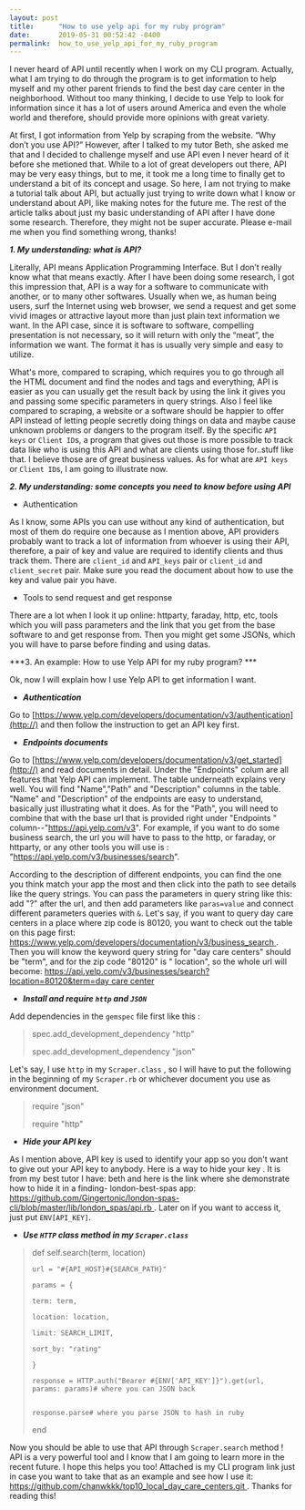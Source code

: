 ```yaml
---
layout: post
title:      "How to use yelp api for my ruby program"
date:       2019-05-31 00:52:42 -0400
permalink:  how_to_use_yelp_api_for_my_ruby_program
---
```




I never heard of API until recently when I work on my CLI program. Actually, what I am trying to do through the program is to get information to help myself and my other parent friends to find the best day care center in the neighborhood. Without too many thinking, I decide to use Yelp to look for information since it has a lot of users around America and even the whole world and therefore, should provide more opinions with great variety.

At first, I got information from Yelp by scraping from the website. “Why don’t you use API?” However, after I talked to my tutor Beth, she asked me that and I decided to challenge myself and use API even I never heard of it before she metioned that. While to a lot of great developers out there, API may be very easy things, but to me, it took me a long time to finally get to understand a bit of its concept and usage. So here, I am not trying to make a tutorial talk about API, but actually just trying to write down what I know or understand about API, like making notes for the future me. The rest of the article talks about just my basic understanding of API after I have done some research. Therefore, they might not be super accurate. Please e-mail me when you find something wrong, thanks!

***1.  My understanding: what is API?***

Literally, API means Application Programming Interface. But I don’t really know what that means exactly. After I have been doing some research, I got this impression that, API is a way for a software to communicate with another, or to many other softwares. Usually when we, as human being users, surf the Internet using web browser, we send a request and get some vivid images or attractive layout more than just plain text information we want. In the API case, since it is software to software, compelling presentation is not necessary, so it will return with only the “meat”, the information we want. The format it has is usually very simple and easy to utilize.

What's more, compared to scraping, which requires you to go through all the HTML document and find the nodes and tags and everything, API is easier as you can usually get the result back by using the link it gives you and passing some specific parameters in query strings. Also I feel like compared to scraping, a website or a software should be happier to offer API instead of letting  people secretly doing things on data and maybe cause unknown problems or dangers to the program itself. By the specific `API keys` or `Client ID`s, a program that gives out those is more possible to track data like who is using this API and what are clients using those for..stuff like that. I believe those are of great business values. As for what are `API keys` or `Client ID`s, I am going to illustrate now. 

***2.   My understanding: some concepts you need to know before using API***
* Authentication

As I know, some APIs you can use without any kind of authentication, but most of them do require one because as I mention  above, API providers probably want to track a lot of information from whoever is using their API, therefore, a pair of key and value are required to identify clients and thus track them. There are `client_id` and `API_keys` pair or `client_id` and `client_secret` pair. Make sure you read the document about how to use the key and value pair you have. 
 
* Tools to send request and get response

There are a lot when I look it up online: httparty, faraday, http, etc, tools which  you will pass parameters and the link that you get from the base software to and get response from. Then you might get some JSONs, which you will have to parse before finding and using datas. 

***3. An example: How to use Yelp API for my ruby program? ***

Ok, now I will explain how I use Yelp API to get information I want. 

* ***Authentication***

Go to [https://www.yelp.com/developers/documentation/v3/authentication](http://) and then follow the instruction to get  an API key first. 

* ***Endpoints documents***

Go to [https://www.yelp.com/developers/documentation/v3/get_started](http://) and read documents in detail. Under the "Endpoints" colum are all features that Yelp API can implement. The table underneath explains very well. You will find "Name","Path" and "Description" columns in the table. "Name" and "Description" of the endpoints are easy to understand, basically just illustrating what it does. As for the "Path", you will need to combine that with the base url that is provided right under "Endpoints " column--"https://api.yelp.com/v3". For example, if you want to do some business search, the url you will have to pass to the http, or faraday, or httparty, or any other tools you will use  is : "https://api.yelp.com/v3/businesses/search". 

According to the description of different endpoints, you can find the one you think match your app the most and then click into the path to see details like the query strings. You can pass the parameters in query string like this: add "?" after the url, and then add parameters like `paras=value` and connect different parameters queries with `&`. Let's say, if you want to query day care centers in a place where zip code is 80120, you want to check out the table on this page first: [https://www.yelp.com/developers/documentation/v3/business_search ](http://). Then you will know the keyword query string for "day care centers" should be "term", and for the zip code "80120" is " location", so the whole url will become: [https://api.yelp.com/v3/businesses/search?location=80120&term=day care center](http://)

* ***Install and require `http` and `JSON`***

Add dependencies in the `gemspec` file first like this : 

> spec.add_development_dependency "http"
> 
> spec.add_development_dependency "json"

Let's say, I use `http` in my `Scraper.class` , so I will have to put the following in the beginning of my `Scraper.rb` or whichever document you use as environment document. 

> require "json"
> 
> require "http"
> 


* ***Hide your API key***

As I mention above, API key is used to identify your app so you don't want to give out your API key to anybody. Here is a way to hide your key . It is from my best tutor I have: beth and here is the link where she demonstrate how to hide it in a finding- london-best-spas app: [https://github.com/Gingertonic/london-spas-cli/blob/master/lib/london_spas/api.rb ](http://). Later on if you want to access it, just put `ENV[API_KEY]`.



* ***Use `HTTP` class method in my `Scraper.class`***


> def self.search(term, location)
> 
>     url = "#{API_HOST}#{SEARCH_PATH}"
>     
>     params = {
>     
>     term: term,
>     
>     location: location,
>     
>     limit: SEARCH_LIMIT,
>     
>     sort_by: "rating"
> 
>     }
> 
>     response = HTTP.auth("Bearer #{ENV['API_KEY']}").get(url, params: params)# where you can JSON back
>     
>     
>     response.parse# where you parse JSON to hash in ruby
>     
>   end
>   

Now you should be able to use that API through `Scraper.search` method ! API is a very powerful tool and I know that I am going to learn more in the recent future. I hope this helps you too! Attached is my CLI program link just in case you want to take that as an example and see how I use it: [https://github.com/chanwkkk/top10_local_day_care_centers.git
](http://). Thanks for reading this!













